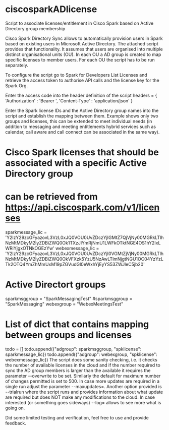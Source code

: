 # ciscosparkADlicense
Script to associate licenses/entitlement in Cisco Spark based on Active Directory group membership

Cisco Spark Directory Sync allows to automatically provision users in Spark based on existing users in Microsoft Active Directory. 
The attached script provides that functionality. It assumes that users are organised into multiple distinct organisational units (OU). 
In each OU a AD group is created to map specific licenses to member users. For each OU the script has to be run separately.

To configure the script go to Spark for Developers List Licenses and retrieve the access token to authorise API calls and the license key for the Spark Org.

Enter the access code into the header definition of the script
headers = {
 'Authorization' : 'Bearer <access token from developer.ciscospark.com goes here>',
 'Content-Type' : 'application/json'
 }

Enter the Spark license IDs and the Active Directory group names into the script and establish the mapping between them. 
Example shows only two groups and licenses, this can be extended to meet individual needs (in addition to messaging and meeting entitlements hybrid services such as calendar, call aware and call connect can be associated in the same way). 

# Cisco Spark licenses that should be associated with a specific Active Directory group
# can be retrieved from https://api.ciscospark.com/v1/licenses
sparkmessage_lic = 'Y2lzY29zcGFyazovL3VzL0xJQ0VOU0UvZDczYjIGMtZ7QjVjNy00MGRkLTlhNzMtMDkyM2IyZDBiZWQ0Ok1TXzJlYmRjNmU1LWFkOTktNGE4OS1hY2IxLWRiYjgxOTNkOGEzYw'
webexmessage_lic = 'Y2lzY29zcGFyazovL3VzL0xJQ0VOU0UvZDczYjI0VGMtZjVjNy00MGRkLTlhNzMtMDkyM2IyZDBiZWQ0OkVFXzk5YzU5NzAwLTlmNjgtNGU1OC04YzYzLTk2OTQ4YmZhMmUxM19pZGVudGl0eWxhYjEyYS53ZWJleC5jb20'

# Active Directort groups
sparkmsggroup = "SparkMessagingTest"
#sparkmsggroup = "SparkMessaging"
webexgroup = "WebexMeetingsTest"

# List of dict that contains mapping between groups and licenses
todo = []
todo.append({"adgroup": sparkmsggroup, "spklicense": sparkmessage_lic})
todo.append({"adgroup": webexgroup, "spklicense": webexmessage_lic})
The script does some sanity checking, i.e. it checks the number of available licenses in the cloud and if the number required to sync the AD group members is larger than the available it requires the parameter --overwrite to be set. Similarly the default for maximum number of changes permitted is set to 500. In case more updates are required in a single run adjust the parameter --maxupdates=<number of updates required>. 
Another option provided is --trialrun where the script runs and provides information about what update are required but does NOT make any modifications to the cloud. In case interested (or something goes sideways) --log=<log level> allows to see more what is going on. 
 
Did some limited testing and verification, feel free to use and provide feedback.

